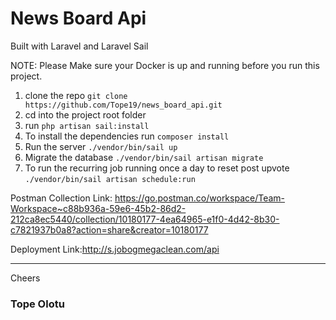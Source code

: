 # News Board Api
Built with Laravel and Laravel Sail

NOTE: Please Make sure your Docker is up and running before you run this project.

1. clone the repo `git clone https://github.com/Tope19/news_board_api.git`
2. cd into the project root folder
3. run `php artisan sail:install`
4. To install the dependencies run `composer install`
5. Run the server `./vendor/bin/sail up`
6. Migrate the database `./vendor/bin/sail artisan migrate`
7. To run the recurring job running once a day to reset post upvote `./vendor/bin/sail artisan schedule:run`


Postman Collection Link: https://go.postman.co/workspace/Team-Workspace~c88b936a-59e6-45b2-86d2-212ca8ec5440/collection/10180177-4ea64965-e1f0-4d42-8b30-c7821937b0a8?action=share&creator=10180177

Deployment Link:http://s.jobogmegaclean.com/api

***
Cheers
### Tope Olotu
